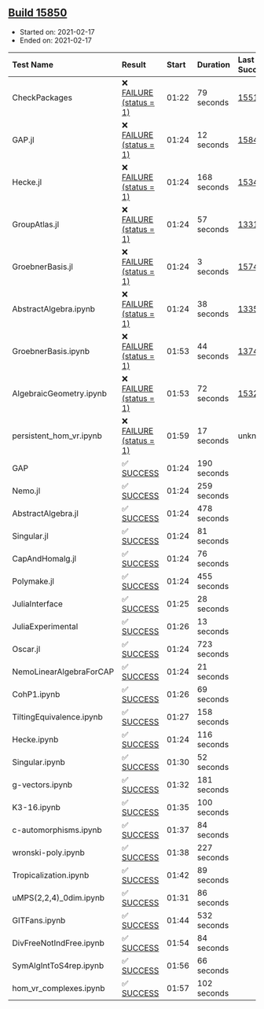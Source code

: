 ## [Build 15850](https://oscarci.mathematik.uni-kl.de/job/oscar/15850/)

* Started on: 2021-02-17
* Ended on: 2021-02-17

| Test Name    | Result | Start | Duration | Last Success | First Failure |
|:-------------|:-------|:------|:---------|:-------------|:--------------|
| CheckPackages | ❌ [FAILURE (status = 1)](https://oscarci.mathematik.uni-kl.de/job/oscar/15850/artifact/logs/build-15850/CheckPackages.log) | 01:22 | 79 seconds | [15514](https://oscarci.mathematik.uni-kl.de/job/oscar/15514/) | [15515](https://oscarci.mathematik.uni-kl.de/job/oscar/15515/) |
| GAP.jl | ❌ [FAILURE (status = 1)](https://oscarci.mathematik.uni-kl.de/job/oscar/15850/artifact/logs/build-15850/GAP.jl.log) | 01:24 | 12 seconds | [15849](https://oscarci.mathematik.uni-kl.de/job/oscar/15849/) | [15850](https://oscarci.mathematik.uni-kl.de/job/oscar/15850/) |
| Hecke.jl | ❌ [FAILURE (status = 1)](https://oscarci.mathematik.uni-kl.de/job/oscar/15850/artifact/logs/build-15850/Hecke.jl.log) | 01:24 | 168 seconds | [15344](https://oscarci.mathematik.uni-kl.de/job/oscar/15344/) | [15348](https://oscarci.mathematik.uni-kl.de/job/oscar/15348/) |
| GroupAtlas.jl | ❌ [FAILURE (status = 1)](https://oscarci.mathematik.uni-kl.de/job/oscar/15850/artifact/logs/build-15850/GroupAtlas.jl.log) | 01:24 | 57 seconds | [13311](https://oscarci.mathematik.uni-kl.de/job/oscar/13311/) | [13312](https://oscarci.mathematik.uni-kl.de/job/oscar/13312/) |
| GroebnerBasis.jl | ❌ [FAILURE (status = 1)](https://oscarci.mathematik.uni-kl.de/job/oscar/15850/artifact/logs/build-15850/GroebnerBasis.jl.log) | 01:24 | 3 seconds | [15745](https://oscarci.mathematik.uni-kl.de/job/oscar/15745/) | [15746](https://oscarci.mathematik.uni-kl.de/job/oscar/15746/) |
| AbstractAlgebra.ipynb | ❌ [FAILURE (status = 1)](https://oscarci.mathematik.uni-kl.de/job/oscar/15850/artifact/logs/build-15850/AbstractAlgebra.ipynb.log) | 01:24 | 38 seconds | [13355](https://oscarci.mathematik.uni-kl.de/job/oscar/13355/) | [13356](https://oscarci.mathematik.uni-kl.de/job/oscar/13356/) |
| GroebnerBasis.ipynb | ❌ [FAILURE (status = 1)](https://oscarci.mathematik.uni-kl.de/job/oscar/15850/artifact/logs/build-15850/GroebnerBasis.ipynb.log) | 01:53 | 44 seconds | [13748](https://oscarci.mathematik.uni-kl.de/job/oscar/13748/) | [13749](https://oscarci.mathematik.uni-kl.de/job/oscar/13749/) |
| AlgebraicGeometry.ipynb | ❌ [FAILURE (status = 1)](https://oscarci.mathematik.uni-kl.de/job/oscar/15850/artifact/logs/build-15850/AlgebraicGeometry.ipynb.log) | 01:53 | 72 seconds | [15322](https://oscarci.mathematik.uni-kl.de/job/oscar/15322/) | [15323](https://oscarci.mathematik.uni-kl.de/job/oscar/15323/) |
| persistent_hom_vr.ipynb | ❌ [FAILURE (status = 1)](https://oscarci.mathematik.uni-kl.de/job/oscar/15850/artifact/logs/build-15850/persistent_hom_vr.ipynb.log) | 01:59 | 17 seconds | unknown | unknown |
| GAP | ✅ [SUCCESS](https://oscarci.mathematik.uni-kl.de/job/oscar/15850/artifact/logs/build-15850/GAP.log) | 01:24 | 190 seconds |  |  |
| Nemo.jl | ✅ [SUCCESS](https://oscarci.mathematik.uni-kl.de/job/oscar/15850/artifact/logs/build-15850/Nemo.jl.log) | 01:24 | 259 seconds |  |  |
| AbstractAlgebra.jl | ✅ [SUCCESS](https://oscarci.mathematik.uni-kl.de/job/oscar/15850/artifact/logs/build-15850/AbstractAlgebra.jl.log) | 01:24 | 478 seconds |  |  |
| Singular.jl | ✅ [SUCCESS](https://oscarci.mathematik.uni-kl.de/job/oscar/15850/artifact/logs/build-15850/Singular.jl.log) | 01:24 | 81 seconds |  |  |
| CapAndHomalg.jl | ✅ [SUCCESS](https://oscarci.mathematik.uni-kl.de/job/oscar/15850/artifact/logs/build-15850/CapAndHomalg.jl.log) | 01:24 | 76 seconds |  |  |
| Polymake.jl | ✅ [SUCCESS](https://oscarci.mathematik.uni-kl.de/job/oscar/15850/artifact/logs/build-15850/Polymake.jl.log) | 01:24 | 455 seconds |  |  |
| JuliaInterface | ✅ [SUCCESS](https://oscarci.mathematik.uni-kl.de/job/oscar/15850/artifact/logs/build-15850/JuliaInterface.log) | 01:25 | 28 seconds |  |  |
| JuliaExperimental | ✅ [SUCCESS](https://oscarci.mathematik.uni-kl.de/job/oscar/15850/artifact/logs/build-15850/JuliaExperimental.log) | 01:26 | 13 seconds |  |  |
| Oscar.jl | ✅ [SUCCESS](https://oscarci.mathematik.uni-kl.de/job/oscar/15850/artifact/logs/build-15850/Oscar.jl.log) | 01:24 | 723 seconds |  |  |
| NemoLinearAlgebraForCAP | ✅ [SUCCESS](https://oscarci.mathematik.uni-kl.de/job/oscar/15850/artifact/logs/build-15850/NemoLinearAlgebraForCAP.log) | 01:24 | 21 seconds |  |  |
| CohP1.ipynb | ✅ [SUCCESS](https://oscarci.mathematik.uni-kl.de/job/oscar/15850/artifact/logs/build-15850/CohP1.ipynb.log) | 01:26 | 69 seconds |  |  |
| TiltingEquivalence.ipynb | ✅ [SUCCESS](https://oscarci.mathematik.uni-kl.de/job/oscar/15850/artifact/logs/build-15850/TiltingEquivalence.ipynb.log) | 01:27 | 158 seconds |  |  |
| Hecke.ipynb | ✅ [SUCCESS](https://oscarci.mathematik.uni-kl.de/job/oscar/15850/artifact/logs/build-15850/Hecke.ipynb.log) | 01:24 | 116 seconds |  |  |
| Singular.ipynb | ✅ [SUCCESS](https://oscarci.mathematik.uni-kl.de/job/oscar/15850/artifact/logs/build-15850/Singular.ipynb.log) | 01:30 | 52 seconds |  |  |
| g-vectors.ipynb | ✅ [SUCCESS](https://oscarci.mathematik.uni-kl.de/job/oscar/15850/artifact/logs/build-15850/g-vectors.ipynb.log) | 01:32 | 181 seconds |  |  |
| K3-16.ipynb | ✅ [SUCCESS](https://oscarci.mathematik.uni-kl.de/job/oscar/15850/artifact/logs/build-15850/K3-16.ipynb.log) | 01:35 | 100 seconds |  |  |
| c-automorphisms.ipynb | ✅ [SUCCESS](https://oscarci.mathematik.uni-kl.de/job/oscar/15850/artifact/logs/build-15850/c-automorphisms.ipynb.log) | 01:37 | 84 seconds |  |  |
| wronski-poly.ipynb | ✅ [SUCCESS](https://oscarci.mathematik.uni-kl.de/job/oscar/15850/artifact/logs/build-15850/wronski-poly.ipynb.log) | 01:38 | 227 seconds |  |  |
| Tropicalization.ipynb | ✅ [SUCCESS](https://oscarci.mathematik.uni-kl.de/job/oscar/15850/artifact/logs/build-15850/Tropicalization.ipynb.log) | 01:42 | 89 seconds |  |  |
| uMPS(2,2,4)_0dim.ipynb | ✅ [SUCCESS](https://oscarci.mathematik.uni-kl.de/job/oscar/15850/artifact/logs/build-15850/uMPS-2-2-4-_0dim.ipynb.log) | 01:31 | 86 seconds |  |  |
| GITFans.ipynb | ✅ [SUCCESS](https://oscarci.mathematik.uni-kl.de/job/oscar/15850/artifact/logs/build-15850/GITFans.ipynb.log) | 01:44 | 532 seconds |  |  |
| DivFreeNotIndFree.ipynb | ✅ [SUCCESS](https://oscarci.mathematik.uni-kl.de/job/oscar/15850/artifact/logs/build-15850/DivFreeNotIndFree.ipynb.log) | 01:54 | 84 seconds |  |  |
| SymAlgIntToS4rep.ipynb | ✅ [SUCCESS](https://oscarci.mathematik.uni-kl.de/job/oscar/15850/artifact/logs/build-15850/SymAlgIntToS4rep.ipynb.log) | 01:56 | 66 seconds |  |  |
| hom_vr_complexes.ipynb | ✅ [SUCCESS](https://oscarci.mathematik.uni-kl.de/job/oscar/15850/artifact/logs/build-15850/hom_vr_complexes.ipynb.log) | 01:57 | 102 seconds |  |  |
